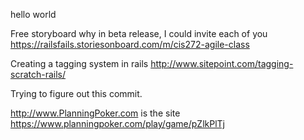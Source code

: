 hello world


Free storyboard why in beta release, I could invite each of you
https://railsfails.storiesonboard.com/m/cis272-agile-class

Creating a tagging system in rails http://www.sitepoint.com/tagging-scratch-rails/



Trying to figure out this commit.

http://www.PlanningPoker.com is the site
https://www.planningpoker.com/play/game/pZlkPlTj 

